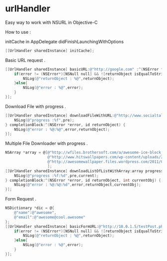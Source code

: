 urlHandler
==========

Easy way to work with NSURL in Objective-C 

How to use :

initCache in AppDelegate didFinishLaunchingWithOptions 
```objective-c
[[UrlHandler sharedInstance] initCache];
```


Basic URL request .
```objective-c
[[UrlHandler sharedInstance] basicURL:@"http://google.com" :^(NSError *error, id returnObject) {
    if(error != (NSError*)[NSNull null] && ![returnObject isEqualToString:@"notReachable"]){
        NSLog(@"returnObject : %@",returnObject);
    }else{
        NSLog(@"error : %@",error);
    }
}];
```


Download File with progress .
```objective-c
[[UrlHandler sharedInstance] downloadFileWithURL:@"http://www.socialtalent.co/wp-content/uploads/blog-content/so-logo.png" withName:@"logo.png" progressBlock:^(float pre) {
    NSLog(@"progress :%f",pre);
} completionBlock:^(NSError *error, id returnObject) {
    NSLog(@"error : %@:%@",error,returnObject);
}];
```

Multiple File Downloader with progress .
```objective-c
NSArray *array = @[@"http://wfiles.brothersoft.com/a/awesome-ice-block_178817-1920x1080.jpg",
                   @"http://www.hitswallpapers.com/wp-content/uploads/2014/07/awesome-city-wallpapers-1920x1080-2.jpg",
                   @"http://awesomewallpaper.files.wordpress.com/2011/09/splendorous1920x1080.jpg",
                   ];
[[UrlHandler sharedInstance] downloadListOfListWithArray:array progressBlock:^(float pre, int current) {
    NSLog(@"progress :%f:%d",pre,current);
} completionBlock:^(NSError *error, id returnObject, int currentObj) {
    NSLog(@"error : %@:%@:%d",error,returnObject,currentObj);
}];
```

Form Request .
```objective-c
NSDictionary *dic = @{
    @"name":@"awesome",
    @"email":@"awesome@cool.awesome"
};
[[UrlHandler sharedInstance] basicFormURL:@"http://10.0.1.5/testPost.php" :@"POST" :dic :^(NSError *error, id returnObject) {
    if(error != (NSError*)[NSNull null] && ![returnObject isEqualToString:@"notReachable"]){
        NSLog(@"returnObject : %@",returnObject);
    }else{
        NSLog(@"error : %@",error);
    }
}];
```